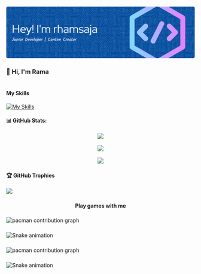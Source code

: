 ![Rhamasaja](img/github-header-banner.png)


<!--
**RHAMASAJA86/RHAMASAJA86** is a ✨ _special_ ✨ repository because its `README.md` (this file) appears on your GitHub profile.

Here are some ideas to get you started:

- 🔭 I’m currently working on ...
- 🌱 I’m currently learning ...
- 👯 I’m looking to collaborate on ...
- 🤔 I’m looking for help with ...
- 💬 Ask me about ...
- 📫 How to reach me: ...
- 😄 Pronouns: ...
- ⚡ Fun fact: ...
-->

### 👋 Hi, I'm Rama
#
#### My Skills
[![My Skills](https://skillicons.dev/icons?i=html,css,js,java,mysql,figma&theme=light)](https://skillicons.dev)


#### 📊 GitHub Stats:

<div align="center">

![](https://github-readme-stats.vercel.app/api?username=Rhamasaja86&theme=transparent&hide_border=false&include_all_commits=false&count_private=false)<br/>

![](https://nirzak-streak-stats.vercel.app/?user=Rhamasaja86&theme=transparent&hide_border=false)<br/>

![](https://github-readme-stats.vercel.app/api/top-langs/?username=Rhamasaja86&theme=transparent&hide_border=false&include_all_commits=false&count_private=false&layout=compact)

</div>


#### 🏆 GitHub Trophies
![](https://github-profile-trophy.vercel.app/?username=Rhamasaja86&theme=radical&no-frame=false&no-bg=true&margin-w=4)

<h4 align="center">Play games with me</h4>

###

<picture>
  <source media="(prefers-color-scheme: dark)" srcset="https://raw.githubusercontent.com/Rhamasaja86/Rhamasaja86/output/pacman-contribution-graph-dark.svg">
  <source media="(prefers-color-scheme: light)" srcset="https://raw.githubusercontent.com/Rhamasaja86/Rhamasaja86/output/pacman-contribution-graph.svg">
  <img alt="pacman contribution graph" src="https://raw.githubusercontent.com/Rhamasaja86/Rhamasaja86/output/pacman-contribution-graph.svg">
</picture>

###

<img src="https://raw.githubusercontent.com/Rhamasaja86/Rhamasaja86/output/snake.svg" alt="Snake animation" />

###

<picture>
  <source media="(prefers-color-scheme: dark)" srcset="https://raw.githubusercontent.com/Rhamasaja/Rhamasaja/output/pacman-contribution-graph-dark.svg">
  <source media="(prefers-color-scheme: light)" srcset="https://raw.githubusercontent.com/Rhamasaja/Rhamasaja/output/pacman-contribution-graph.svg">
  <img alt="pacman contribution graph" src="https://raw.githubusercontent.com/Rhamasaja/Rhamasaja/output/pacman-contribution-graph.svg">
</picture>

###

<img src="https://raw.githubusercontent.com/Rhamasaja/Rhamasaja/output/snake.svg" alt="Snake animation" />

###